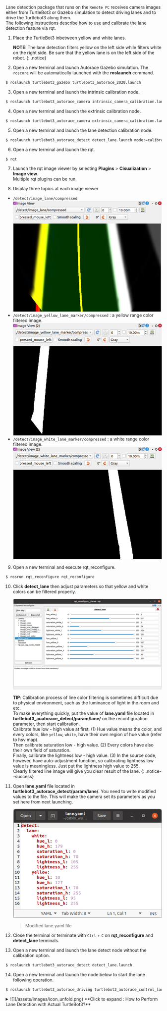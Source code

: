 
<!-- ### [Lane Detection](#lane-detection) -->

Lane detection package that runs on the `Remote PC` receives camera images either from TurtleBot3 or Gazebo simulation to detect driving lanes and to drive the Turtlebot3 along them.  
The following instructions describe how to use and calibrate the lane detection feature via rqt.

1. Place the TurtleBot3 inbetween yellow and white lanes.

    **NOTE**: The lane detection filters yellow on the left side while filters white on the right side. Be sure that the yellow lane is on the left side of the robot.
    {: .notice}

2. Open a new terminal and launch Autorace Gazebo simulation. The `roscore` will be automatically launched with the **roslaunch** command.
```bash
$ roslaunch turtlebot3_gazebo turtlebot3_autorace_2020.launch
```

3. Open a new terminal and launch the intrinsic calibration node.
```bash
$ roslaunch turtlebot3_autorace_camera intrinsic_camera_calibration.launch
```

4. Open a new terminal and launch the extrinsic calibration node.
```bash
$ roslaunch turtlebot3_autorace_camera extrinsic_camera_calibration.launch
```

5. Open a new terminal and launch the lane detection calibration node.
```bash
$ roslaunch turtlebot3_autorace_detect detect_lane.launch mode:=calibration
```

6. Open a new terminal and launch the rqt.
```bash
$ rqt
```

7. Launch the rqt image viewer by selecting **Plugins** > **Cisualization** > **Image view**.  
  Multiple rqt plugins can be run.

8. Display three topics at each image viewer
  - `/detect/image_lane/compressed`  
  ![](/assets/images/platform/turtlebot3/autonomous_driving/noetic_detect_image_lane.png)
  - `/detect/image_yellow_lane_marker/compressed` : a yellow range color filtered image.  
  ![](/assets/images/platform/turtlebot3/autonomous_driving/noetic_detect_yellow_lane.png)
  - `/detect/image_white_lane_marker/compressed` : a white range color filtered image.  
  ![](/assets/images/platform/turtlebot3/autonomous_driving/noetic_detect_white_lane.png)

9. Open a new terminal and execute rqt_reconfigure.
```bash
$ rosrun rqt_reconfigure rqt_reconfigure
```

10. Click **detect_lane** then adjust parameters so that yellow and white colors can be filtered properly.

    ![](/assets/images/platform/turtlebot3/autonomous_driving/noetic_lane_reconfigure.png)

    **TIP**: Calibration process of line color filtering is sometimes difficult due to physical environment, such as the luminance of light in the room and etc.  
    To make everything quickly, put the value of **lane.yaml** file located in **turtlebot3_auatorace_detect/param/lane/** on the reconfiguration parameter, then start calibration.  
    Calibrate hue low - high value at first. (1) Hue value means the color, and every colors, like `yellow`, `white`, have their own region of hue value (refer to hsv map).  
    Then calibrate saturation low - high value. (2) Every colors have also their own field of saturation.  
    Finally, calibrate the lightness low - high value. (3) In the source code, however, have auto-adjustment function, so calibrating lightness low value is meaningless. Just put the lightness high value to 255.  
    Clearly filtered line image will give you clear result of the lane.
    {: .notice--success}

11. Open **lane.yaml** file located in **turtlebot3_autorace_detect/param/lane/**. You need to write modified values to the file. This will make the camera set its parameters as you set here from next launching.

    ![](/assets/images/platform/turtlebot3/autonomous_driving/noetic_lane_yaml.png)

    > Modified lane.yaml file

12. Close the terminal or terminate with `Ctrl` + `C` on **rqt_reconfigure** and **detect_lane** terminals.

13. Open a new terminal and launch the lane detect node without the calibration option.
```bash
$ roslaunch turtlebot3_autorace_detect detect_lane.launch
```

14. Open a new terminal and launch the node below to start the lane following operation.
```bash
$ roslaunch turtlebot3_autorace_driving turtlebot3_autorace_control_lane.launch
```

<details>
<summary>
![](/assets/images/icon_unfold.png) **Click to expand : How to Perform Lane Detection with Actual TurtleBot3?**
</summary>

Lane detection package allows Turtlebot3 to drive between two lanes without external influence.

The following instructions describe how to use the lane detection feature and to calibrate camera via rqt.

1. Place TurtleBot3 between yellow and white lanes.

   **NOTE**: Be sure that yellow lane is placed left side of the robot and White lane is placed right side of the robot.
   {: .notice}

2. Launch roscore on `Remote PC`.
```bash
$ roscore
```

3. Trigger the camera on `SBC`.
```bash
$ roslaunch turtlebot3_autorace_camera raspberry_pi_camera_publish.launch
```

3. Run a intrinsic camera calibration launch file on `Remote PC`.
```bash
$ roslaunch turtlebot3_autorace_camera intrinsic_camera_calibration.launch mode:=action
```

4. Run a extrinsic camera calibration launch file on `Remote PC`.
```bash
$ roslaunch turtlebot3_autorace_camera extrinsic_camera_calibration.launch mode:=action
```

5. Run a lane detection launch file on `Remote PC`
```bash
$ roslaunch turtlebot3_autorace_detect detect_lane.launch mode:=calibration
```

3. Execute rqt on `Remote PC`.
```
$ rqt
```

4. Click **plugins** > **visualization** > **Image view**; Multiple windows will be present.

5. Select three topics at each image view: `/detect/image_yellow_lane_marker/compressed`, `/detect/image_lane/compressed`, `/detect/image_white_lane_marker/compressed`

   - Left (Yellow line) and Right (White line) screen show a filtered image.  Center screen is the view of the camera from TurtleBot3.
     ![](/assets/images/platform/turtlebot3/autonomous_driving/noetic_rpi_before_detect_lane.png)
     > Image view of `/detect/image_yellow_lane_marker/compressed` topic , `/detect/image_white_lane_marker/compressed` topic , `/detect/image_lane/compressed` topic


6. Execute rqt_reconfigure on `Remote PC`.
```bash
$ rosrun rqt_reconfigure rqt_reconfigure
```

6. Click **Detect Lane** then adjust parameters to do line color filtering.

   ![](/assets/images/platform/turtlebot3/autonomous_driving/noetic_rpi_detect_lane_param.png)

   > List of Detect Lane Parameters

   ![](/assets/images/platform/turtlebot3/autonomous_driving/noetic_rpi_after_detect_lane.png)

   > Filtered Image resulted from adjusting parameters at rqt_reconfigure

   **TIP**: Calibration process of line color filtering is sometimes difficult due to physical environment, such as the luminance of light in the room and etc. To make everything quickly, put the value of **lane.yaml** file located in **turtlebot3*autorace*_detect/param/lane/** on the reconfiguration parameter, then start calibration. Calibrate hue low - high value at first. (1) Hue value means the color, and every colors, like `yellow`, `white`, have their own region of hue value (refer to hsv map). Then calibrate saturation low - high value. (2) Every colors have also their own field of saturation. Finally, calibrate the lightness low - high value. (3) In the source code, however, have auto-adjustment function, so calibrating lightness low value is meaningless. Just put the lightness high value to 255. Clearly filtered line image will give you clear result of the lane.
   {: .notice--success}

7. Open **lane.yaml** file located in **turtlebot3*_autorace*_detect/param/lane/**. You need to write modified values to the file. This will make the camera set its parameters as you set here from next launching.

   ![](/assets/images/platform/turtlebot3/autonomous_driving/noetic_rpi_lane_yaml.png)

8. Close both **rqt_rconfigure** and **turtlebot3_autorace_detect_lane**.

9. Open terminal and use the command on `Remote PC`.
```bash
$ roslaunch turtlebot3_autorace_detect detect_lane.launch mode:=action
```

8. Check if the results come out correctly.

   - Open terminal and use the command on `Remote PC`.

   ```bash
   $ roslaunch turtlebot3_autorace_driving turtlebot3_autorace_control_lane.launch
   ```

   - Open terminal and use the command on `Remote PC`.

   ```bash
   $ roslaunch turtlebot3_bringup turtlebot3_robot.launch
   ```

9. After using the commands, TurtleBot3 will start to run.
</details>
